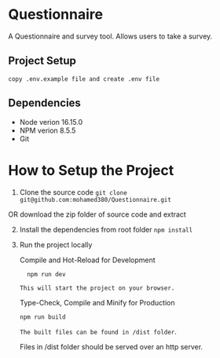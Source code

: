 # Questionnaire

A Questionnaire and survey tool. Allows users to take a survey.

## Project Setup

```
copy .env.example file and create .env file
```

## Dependencies
- Node verion 16.15.0
- NPM verion 8.5.5
- Git

# How to Setup the Project

1. Clone the source code
`git clone git@github.com:mohamed380/Questionnaire.git`

OR download the zip folder of source code and extract

2. Install the dependencies from root folder
`npm install`

3. Run the project locally 

    Compile and Hot-Reload for Development

     ```
       npm run dev
      ```
       This will start the project on your browser.

   Type-Check, Compile and Minify for Production

     ```
     npm run build
     ```

    `The built files can be found in /dist folder`.
    
    Files in /dist folder should be served over an http server.
